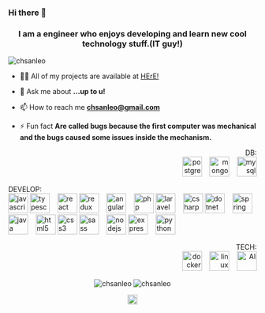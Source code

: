 
### Hi there 👋

<h3 align="center">I am a engineer who enjoys developing and learn new cool technology stuff.(IT guy!)</h3><!--I like ur curiosity ;)-->
<p align="left"> <img src="https://komarev.com/ghpvc/?username=chsanleo" alt="chsanleo" /> </p>

- 👨‍💻 All of my projects are available at [HErE!](https://github.com/chsanleo)

- 💬 Ask me about **...up to u!**

- 📫 How to reach me **chsanleo@gmail.com**

- ⚡ Fun fact **Are called bugs because the first computer was mechanical and the bugs caused some issues inside the mechanism.**

<p align="right">
DB:<br/>
<img src="https://cdn.jsdelivr.net/gh/devicons/devicon@latest/icons/postgresql/postgresql-original-wordmark.svg" alt="postgresql" width="40" height="40"/> 
&nbsp;&nbsp;
<img src="https://cdn.jsdelivr.net/gh/devicons/devicon@latest/icons/mongodb/mongodb-original-wordmark.svg" alt="mongodb" width="40" height="40"/>
&nbsp;&nbsp;
<img src="https://cdn.jsdelivr.net/gh/devicons/devicon@latest/icons/mysql/mysql-original-wordmark.svg" alt="mysql" width="40" height="40"/> 
</p>
<p align="left">
DEVELOP:<br/>
<img src="https://cdn.jsdelivr.net/gh/devicons/devicon@latest/icons/javascript/javascript-original.svg" alt="javascript" width="40" height="40"/> 
<img src="https://cdn.jsdelivr.net/gh/devicons/devicon@latest/icons/typescript/typescript-original.svg" alt="typescript" width="40" height="40"/>
&nbsp;&nbsp;
<img src="https://cdn.jsdelivr.net/gh/devicons/devicon@latest/icons/react/react-original-wordmark.svg" alt="react" width="40" height="40"/>
<img src="https://cdn.jsdelivr.net/gh/devicons/devicon@latest/icons/redux/redux-original.svg" alt="redux" width="40" height="40"/>
&nbsp;&nbsp;
<img src="https://cdn.jsdelivr.net/gh/devicons/devicon@latest/icons/angularjs/angularjs-original.svg" alt="angularjs" width="40" height="40"/>
&nbsp;&nbsp;
<img src="https://cdn.jsdelivr.net/gh/devicons/devicon@latest/icons/php/php-original.svg" alt="php" width="40" height="40"/>  
<img src="https://cdn.jsdelivr.net/gh/devicons/devicon@latest/icons/laravel/laravel-plain-wordmark.svg" alt="laravel" width="40" height="40"/> 
&nbsp;&nbsp;
<img src="https://cdn.jsdelivr.net/gh/devicons/devicon@latest/icons/csharp/csharp-original.svg" alt="csharp" width="40" height="40"/>
<img src="https://cdn.jsdelivr.net/gh/devicons/devicon@latest/icons/dot-net/dot-net-original-wordmark.svg" alt="dotnet" width="40" height="40"/>
&nbsp;&nbsp;
<img src="https://spring.io/images/spring-logo-9146a4d3298760c2e7e49595184e1975.svg" alt="spring" width="40" height="40"/>
<img src="https://cdn.jsdelivr.net/gh/devicons/devicon@latest/icons/java/java-original-wordmark.svg" alt="java" width="40" height="40"/>
&nbsp;&nbsp;
<img src="https://cdn.jsdelivr.net/gh/devicons/devicon@latest/icons/html5/html5-original-wordmark.svg" alt="html5" width="40" height="40"/>
<img src="https://cdn.jsdelivr.net/gh/devicons/devicon@latest/icons/css3/css3-original-wordmark.svg" alt="css3" width="40" height="40"/>
<img src="https://cdn.jsdelivr.net/gh/devicons/devicon@latest/icons/sass/sass-original.svg" alt="sass" width="40" height="40"/>
&nbsp;&nbsp;
<img src="https://cdn.jsdelivr.net/gh/devicons/devicon@latest/icons/nodejs/nodejs-original-wordmark.svg" alt="nodejs" width="40" height="40"/>  
<img src="https://cdn.jsdelivr.net/gh/devicons/devicon@latest/icons/express/express-original-wordmark.svg" alt="express" width="40" height="40"/>
&nbsp;&nbsp;
<img src="https://cdn.jsdelivr.net/gh/devicons/devicon@latest/icons/python/python-original-wordmark.svg" alt="python" width="40" height="40"/>
</p>

<p align="right">
TECH:<br/>
<img src="https://cdn.jsdelivr.net/gh/devicons/devicon@latest/icons/docker/docker-original-wordmark.svg" alt="docker" width="40" height="40"/>
&nbsp;&nbsp;
<img src="https://cdn.jsdelivr.net/gh/devicons/devicon@latest/icons/linux/linux-original.svg" alt="linux" width="40" height="40"/> 
&nbsp;&nbsp;
<img src="https://static.vecteezy.com/system/resources/previews/021/217/813/non_2x/ai-brain-with-lines-of-connection-style-setting-up-for-new-installation-icon-and-artifical-intelligent-symbol-concepts-design-free-vector.jpg" alt="AI" width="40" height="40"/> 
</p>

<div>
<p align="center">
<!--If u arrive here is because u are looking for change colors, are the parameters, HEX format(bg_color,icon_color,title_color,text_color) -->
<img src="https://github-readme-stats.vercel.app/api?username=chsanleo&show_icons=true&bg_color=000000&icon_color=FFFFFF&title_color=FFFFFF&text_color=555555" alt="chsanleo" />
<img src="https://github-readme-stats.vercel.app/api/top-langs/?username=chsanleo&bg_color=000000&icon_color=FFFFFF&title_color=FFFFFF&text_color=BBBBBB" alt="chsanleo"/></p>
</div>

<p align="center">
<a href="https://www.linkedin.com/in/christian-sanchez-leon" target="blank"><img align="center" src="https://cdn.jsdelivr.net/npm/simple-icons@3.0.1/icons/linkedin.svg" alt="christian" height="20" width="20" /></a>
</p>
